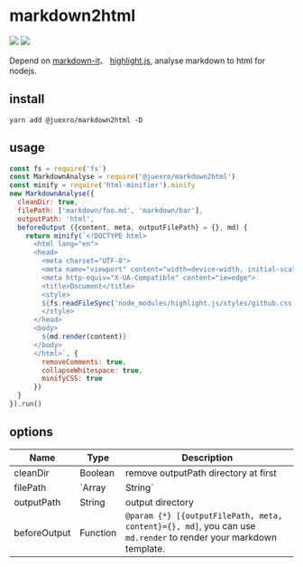 # markdown2html

[![](https://img.shields.io/npm/v/@juexro/markdown2html.svg)](https://www.npmjs.com/package/@juexro/markdown2html) [![](https://img.shields.io/npm/dm/@juexro/markdown2html.svg)](https://www.npmjs.com/package/@juexro/markdown2html)

Depend on [markdown-it](https://www.npmjs.com/package/markdown-it)、 [highlight.js](https://www.npmjs.com/package/highlight.js), analyse markdown to html for nodejs.

## install

```
yarn add @juexro/markdown2html -D
```

## usage

```js
const fs = require('fs')
const MarkdownAnalyse = require('@juexro/markdown2html')
const minify = require('html-minifier').minify
new MarkdownAnalyse({
  cleanDir: true,
  filePath: ['markdown/foo.md', 'markdown/bar'],
  outputPath: 'html',
  beforeOutput ({content, meta, outputFilePath} = {}, md) {
    return minify(`<!DOCTYPE html>
      <html lang="en">
      <head>
        <meta charset="UTF-8">
        <meta name="viewport" content="width=device-width, initial-scale=1.0">
        <meta http-equiv="X-UA-Compatible" content="ie=edge">
        <title>Document</title>
        <style>
        ${fs.readFileSync('node_modules/highlight.js/styles/github.css')}
        </style>
      </head>
      <body>
        ${md.render(content)}
      </body>
      </html>`, {
        removeComments: true,
        collapseWhitespace: true,
        minifyCSS: true
      })
  }
}).run()
```

<h2 align="left">options</h2>

| Name | Type | Description |
|---------|--------|-------------|
| cleanDir     | Boolean | remove outputPath directory at first |
| filePath     | `Array|String` | file path or directory |
| outputPath   | String | output directory |
| beforeOutput | Function | `@param {*} [{outputFilePath, meta, content}={}, md]`, you can use `md.render` to render your markdown template.
